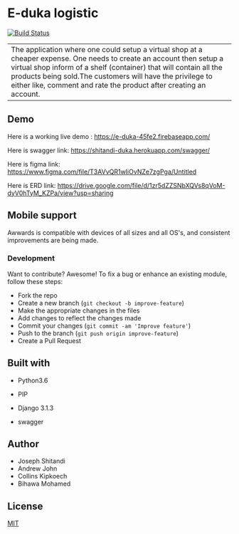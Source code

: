 # E-duka logistic

[![Build Status](https://travis-ci.org/andyjohn23/E-DUKA-BACKEND.svg?branch=main)](https://travis-ci.org/andyjohn23/E-DUKA-BACKEND)

<table>
<tr>
<td>
The application  where one could setup a virtual shop at a cheaper expense. One needs to create an account then setup a virtual shop inform of a shelf (container) that will contain all the products being sold.The customers will have the privilege to either like, comment and rate the product after creating an account.
</td>
</tr>
</table>

## Demo
Here is a working live demo : https://e-duka-45fe2.firebaseapp.com/

Here is swagger link: https://shitandi-duka.herokuapp.com/swagger/

Here is figma link: https://www.figma.com/file/T3AVvQR1wIiOvNZe7zgPga/Untitled

Here is ERD link: https://drive.google.com/file/d/1zr5dZZSNbXQVs8qVoM-dyV0hTyM_KZPa/view?usp=sharing

## Mobile support
Awwards is compatible with devices of all sizes and all OS's, and consistent improvements are being made.

### Development

Want to contribute? Awesome!
To fix a bug or enhance an existing module, follow these steps:
- Fork the repo
- Create a new branch (`git checkout -b improve-feature`)
- Make the appropriate changes in the files
- Add changes to reflect the changes made
- Commit your changes (`git commit -am 'Improve feature'`)
- Push to the branch (`git push origin improve-feature`)
- Create a Pull Request

## Built with
- Python3.6

 - PIP

 - Django 3.1.3

 - swagger

## Author
- Joseph Shitandi
- Andrew John
- Collins Kipkoech
- Bihawa Mohamed

## License 
[MIT](https://github.com/andyjohn23/E-DUKA-BACKEND/blob/master/LICENSE)


